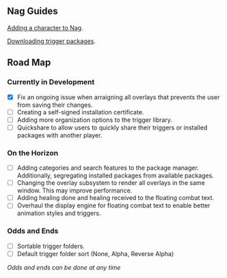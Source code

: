 ## Nag Guides

[Adding a character to Nag](/eq-nag/guides/add-character).

[Downloading trigger packages](/eq-nag/guides/download-packages).

## Road Map

### Currently in Development

- [X] Fix an ongoing issue when arraigning all overlays that prevents the user from saving their changes.
- [ ] Creating a self-signed installation certificate.
- [ ] Adding more organization options to the trigger library.
- [ ] Quickshare to allow users to quickly share their triggers or installed packages with another player.

### On the Horizon
- [ ] Adding categories and search features to the package manager. Additionally, segregating installed packages from available packages.
- [ ] Changing the overlay subsystem to render all overlays in the same window.  This may improve performance.
- [ ] Adding healing done and healing received to the floating combat text.
- [ ] Overhaul the display engine for floating combat text to enable better animation styles and triggers.

### Odds and Ends
- [ ] Sortable trigger folders.
- [ ] Default trigger folder sort (None, Alpha, Reverse Alpha)

*Odds and ends can be done at any time*
